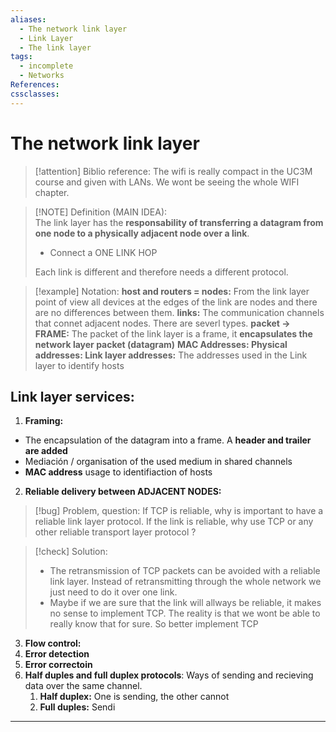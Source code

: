 ```yaml
---
aliases:
  - The network link layer
  - Link Layer
  - The link layer
tags:
  - incomplete
  - Networks
References: 
cssclasses:
---
```

# The network link layer

> [!attention] Biblio reference: 
> The wifi is really compact in the UC3M course and given with LANs. We wont be seeing the whole WIFI chapter. 
> 

> [!NOTE] Definition (MAIN IDEA):  
> The link layer has the **responsability of transferring a datagram from one node to a physically adjacent node over a link**. 
> + Connect a ONE LINK HOP
>   
> Each link is different and therefore needs a different protocol. 

> [!example] Notation: 
> **host and routers = nodes:** From the link layer point of view all devices at the edges of the link are nodes and there are no differences between them. 
> **links:** The communication channels that connet adjacent nodes. There are severl types. 
> **packet → FRAME:** The packet of the link layer is a frame, it **encapsulates the network layer packet (datagram)**
>**MAC Addresses: Physical addresses: Link layer addresses:** The addresses used in the Link layer to identify hosts 

## Link layer services: 
1. **Framing:** 
  + The encapsulation of the datagram into a frame. A **header and trailer are added** 
  + Mediación / organisation of the used medium in shared channels 
  + **MAC address** usage to identifiaction of hosts
2. **Reliable delivery between ADJACENT NODES:** 

> [!bug] Problem, question: 
> If TCP is reliable, why is important to have a reliable link layer protocol. 
> If the link is reliable, why use TCP or any other reliable transport layer protocol ?

> [!check] Solution:
> + The retransmission of TCP packets can be avoided with a reliable link layer. Instead of retransmitting through the whole network we just need to do it over one link. 
> + Maybe if we are sure that the link will allways be reliable, it makes no sense to implement TCP. The reality is that we wont be able to really know that for sure. So better implement TCP


3. **Flow control:** 
4. **Error detection**
5. **Error correctoin**
6. **Half duples and full duplex protocols**: Ways of sending and recieving data over the same channel. 
	1. **Half duplex:** One is sending, the other cannot
	2. **Full duples:** Sendi
***
